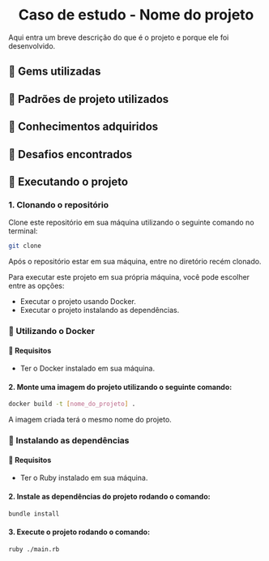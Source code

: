 <div align="center">
  
  # Caso de estudo - Nome do projeto
</div>

Aqui entra um breve descrição do que é o projeto e porque ele foi desenvolvido.

## :gem: Gems utilizadas

## :page_facing_up: Padrões de projeto utilizados

## :pushpin: Conhecimentos adquiridos

## :triangular_flag_on_post: Desafios encontrados

## :rocket: Executando o projeto 

### 1. Clonando o repositório

Clone este repositório em sua máquina utilizando o seguinte comando no terminal:

```bash
git clone 
```

Após o repositório estar em sua máquina, entre no diretório recém clonado.

Para executar este projeto em sua própria máquina, você pode escolher entre as opções:

* Executar o projeto usando Docker.
* Executar o projeto instalando as dependências.

### :whale2: Utilizando o Docker

#### :construction: Requisitos

* Ter o Docker instalado em sua máquina.

#### 2. Monte uma imagem do projeto utilizando o seguinte comando:

```bash
docker build -t [nome_do_projeto] .
```

A imagem criada terá o mesmo nome do projeto.

####

### :link: Instalando as dependências

#### :construction: Requisitos

* Ter o Ruby instalado em sua máquina.

#### 2. Instale as dependências do projeto rodando o comando:

```bash
bundle install
```

#### 3. Execute o projeto rodando o comando:

```bash
ruby ./main.rb
```



